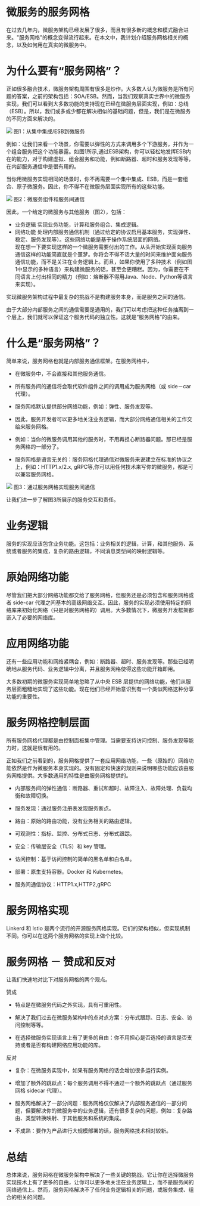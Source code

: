 # 微服务的服务网格

在过去几年内，微服务架构已经发展了很多，而且有很多新的概念和模式融合进来。"服务网格"的概念变得流行起来。在本文中，我计划介绍服务网格相关的概念，以及如何用在真实的微服务中。

# 为什么要有“服务网格”？
正如很多融合技术，微服务架构周围有很多是炒作。大多数人认为微服务是所有问题的答案，之前的架构包括：SOA/ESB。然而，当我们观察真实世界中的微服务实现，我们可以看到大多数功能的支持现在已经在微服务层面实现，例如：总线（ESB）。所以，我们或多或少都在解决相似的基础问题，但是，我们是在微服务的不同方面来解决的。

![](https://cdn-images-1.medium.com/max/2000/1*l6rRbQ6pmWFUBy1lr8UAUw.png)
图1：从集中集成/ESB到微服务

例如：让我们来看一个场景，你需要以弹性的方式来调用多个下游服务，并作为一个组合服务把这个功能暴露。如图1所示,通过ESB架构，你可以轻松地发挥ESB内在的能力，对于构建虚拟、组合服务和功能，例如断路器、超时和服务发现等等，在内部服务通信中是很有用的。

当你用微服务实现相同的场景时，你不再需要一个集中集成、ESB，而是一套组合、原子微服务。因此，你不得不在微服务层面实现所有的这些功能。

![](https://cdn-images-1.medium.com/max/1600/1*BJFhfCfraN25GEY02VPq4g.png)
图2：微服务组件和服务间通信

因此，一个给定的微服务与其他服务（图2），包括：  
* 业务逻辑 实现业务功能，计算和服务组合、集成逻辑。
* 网络功能 处理内部服务通信机制（通过给定的协议启用基本服务，实现弹性、稳定、服务发现等）。这些网络功能是基于操作系统层面的网络。  
现在想一下要实现这样的一个微服务需要付出的工作。从头开始实现面向服务通信这样的功能简直就是个噩梦。你将会不得不话大量的时间来维护面向服务通信功能，而不是关注在业务逻辑上。而且，如果你使用了多种技术（例如图1中显示的多种语言）来构建微服务的话，甚至会更糟糕。因为，你需要在不同语言上付出相同的精力（例如：熔断器不得用Java、Node、Python等语言来实现）。

实现微服务架构过程中最复杂的挑战不是构建服务本身，而是服务之间的通信。

由于大部分内部服务之间的通信需要是通用的，我们可以考虑把这种任务抽离到一个层上，我们就可以保证这个服务代码的独立性。这就是“服务网格”的由来。

# 什么是“服务网格”？
简单来说，服务网格也就是内部服务通信框架。在服务网格中，

* 在微服务中，不会直接和其他服务通信。

* 所有服务间的通信将会取代软件组件之间的调用成为服务网格（或 side－car 代理）。

* 服务网格默认提供部分网络功能，例如：弹性、服务发现等。

* 因此，服务开发者可以更多地关注业务逻辑，而大部分网络通信相关的工作交给来服务网格。

* 例如：当你的微服务调用其他的服务时，不用再担心断路器问题。那已经是服务网格的一部分了。

* 服务网格是语言无关的：服务网格代理通信对微服务来说建立在标准的协议之上，例如：HTTP1.x/2.x, gRPC等,你可以用任何技术来写你的微服务，都是可以兼容服务网格。

![](https://cdn-images-1.medium.com/max/2000/1*DIV3ZADt68hff9_mDIKLug.png)
图3：通过服务网格实现服务间通信

让我们进一步了解图3所展示的服务交互和责任。

# 业务逻辑

服务的实现应该包含业务功能。这包括：业务相关的逻辑，计算，和其他服务、系统或者服务的集成，复杂的路由逻辑，不同消息类型间的映射逻辑等。

# 原始网络功能

尽管我们把大部分网络功能都交给了服务网格，但服务还是必须包含和服务网格或者 side-car 代理之间基本的高级网络交互。因此，服务的实现必须使用特定的网络库来初始化网络（只是对服务网格的）调用。大多数情况下，微服务开发框架都嵌入了必要的网络库。

# 应用网络功能

还有一些应用功能和网络紧耦合，例如：断路器、超时、服务发现等。那些已经明确地从服务代码、业务逻辑中分离，并且服务网格使得这些功能开箱即用。

大多数初期的微服务实现简单地忽略了从中央 ESB 层提供的网络功能，他们从服务层面粗糙地实现了这些功能。现在他们已经开始意识到有一个类似网格这种分享功能的重要性。

# 服务网格控制层面

所有服务网格代理都是由控制面板集中管理。当需要支持访问控制、服务发现等能力时，这就是很有用的。


正如我们之前看到的，服务网格提供了一套应用网络功能，一些（原始的）网络功能依然是作为微服务本身实现的。没有固定和快速的规则来说明哪些功能应该由服务网格提供。大多数通用的特性是由服务网格提供的。

* 内部服务间的弹性通信：断路器、重试和超时、故障注入、故障处理、负载均衡和故障切换。

* 服务发现：通过服务注册表发现服务断点。

* 路由：原始的路由功能，没有业务相关的路由逻辑。

* 可观测性：指标、监控、分布式日志、分布式跟踪。

* 安全：传输层安全（TLS）和 key 管理。

* 访问控制：基于访问控制的简单的黑名单和白名单。

* 部署：原生支持容器。Docker 和 Kubernetes。

* 服务间通信协议：HTTP1.x,HTTP2,gRPC

# 服务网格实现
Linkerd 和 Istio 是两个流行的开源服务网格实现。它们的架构相似，但实现机制不同。你可以在这两个服务网格的实现上做个比较。

# 服务网格 － 赞成和反对
让我们快速地对比下对服务网格的两个观点。

赞成

* 特点是在微服务代码之外实现，具有可重用性。

* 解决了我们过去在微服务架构中的点对点方案：分布式跟踪、日志、安全、访问控制等等。

* 在选择微服务实现语言上有了更多的自由：你不用担心是否选择的语言是否支持或者是否有构建网络应用功能的库。

反对

* 复杂：在微服务实现中，如果有服务网格的话会增加很多运行实例。

* 增加了额外的跳跃点：每个服务调用不得不通过一个额外的跳跃点（通过服务网格 sidecar 代理）。

* 服务网格解决了一部分问题：服务网格仅仅解决了内部服务通信的一部分问题，但要解决你的微服务中的业务逻辑，还有很多复杂的问题，例如：复杂路由、类型转换映射、于其他服务和系统的集成。

* 不成熟：要作为产品进行大规模部署的话，服务网格技术相对较新。

# 总结

总体来说，服务网格在微服务架构中解决了一些关键的挑战。它让你在选择微服务实现技术上有了更多的自由，让你可以更多地关注在业务逻辑上，而不是服务间的网络通信上。然而，服务网格解决不了任何业务逻辑相关的问题，或服务集成、组合的相关的问题。
